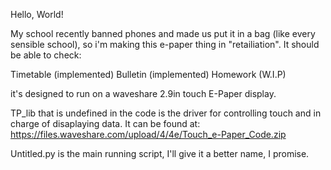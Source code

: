Hello, World!

My school recently banned phones and made us put it in a bag (like every sensible school), so i'm making this e-paper thing in "retailiation". It should be able to check:

Timetable (implemented)
Bulletin  (implemented)
Homework (W.I.P)

it's designed to run on a waveshare 2.9in touch E-Paper display.

TP_lib that is undefined in the code is the driver for controlling touch and in charge of disaplaying data.
It can be found at: https://files.waveshare.com/upload/4/4e/Touch_e-Paper_Code.zip

Untitled.py is the main running script, I'll give it a better name, I promise.
